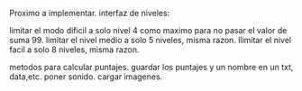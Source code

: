 Proximo a implementar.
interfaz de niveles:

limitar el modo dificil a solo nivel 4 como maximo para no pasar el valor de suma 99.
limitar el nivel medio a solo 5 niveles, misma razon.
llimitar el nivel facil a solo 8 niveles, misma razon.

metodos para calcular puntajes.
guardar los puntajes y un nombre en un txt, data,etc.
poner sonido.
cargar imagenes.


